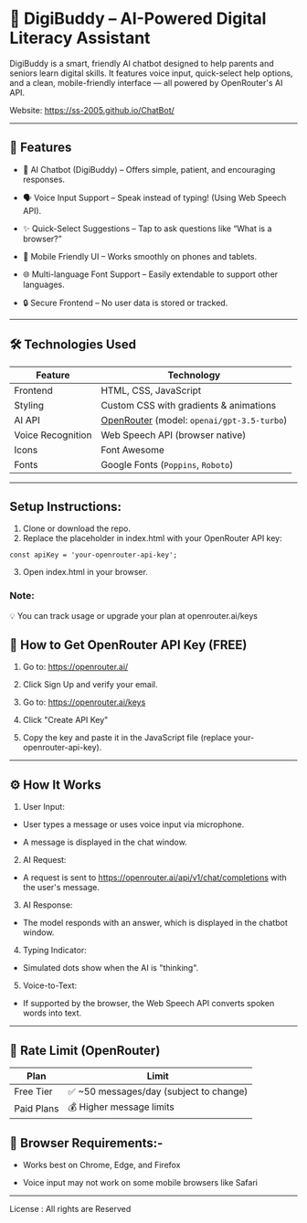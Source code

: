 # 💬 DigiBuddy – AI-Powered Digital Literacy Assistant

DigiBuddy is a smart, friendly AI chatbot designed to help parents and seniors learn digital skills. It features voice input, quick-select help options, and a clean, mobile-friendly interface — all powered by OpenRouter's AI API.

Website: https://ss-2005.github.io/ChatBot/


---

## 🌟 Features

* 🤖 AI Chatbot (DigiBuddy) – Offers simple, patient, and encouraging responses.

* 🗣️ Voice Input Support – Speak instead of typing! (Using Web Speech API).

* ✨ Quick-Select Suggestions – Tap to ask questions like “What is a browser?”

* 📱 Mobile Friendly UI – Works smoothly on phones and tablets.

* 🌐 Multi-language Font Support – Easily extendable to support other languages.

* 🔒 Secure Frontend – No user data is stored or tracked.

---

## 🛠️ Technologies Used

| Feature           | Technology                                                          |
| ----------------- | ------------------------------------------------------------------- |
| Frontend          | HTML, CSS, JavaScript                                               |
| Styling           | Custom CSS with gradients & animations                              |
| AI API            | [OpenRouter](https://openrouter.ai) (model: `openai/gpt-3.5-turbo`) |
| Voice Recognition | Web Speech API (browser native)                                     |
| Icons             | Font Awesome                                                        |
| Fonts             | Google Fonts (`Poppins`, `Roboto`)                                  |


---

## Setup Instructions:

1) Clone or download the repo.
2) Replace the placeholder in index.html with your OpenRouter API key:
```
const apiKey = 'your-openrouter-api-key';
```
3)  Open index.html in your browser.

### Note: 

💡 You can track usage or upgrade your plan at openrouter.ai/keys

## 🔑 How to Get OpenRouter API Key (FREE)
1) Go to: https://openrouter.ai/

2) Click Sign Up and verify your email.

3) Go to: https://openrouter.ai/keys

4) Click "Create API Key"

5) Copy the key and paste it in the JavaScript file (replace your-openrouter-api-key).


---


## ⚙️ How It Works
1) User Input:

* User types a message or uses voice input via microphone.

* A message is displayed in the chat window.

2) AI Request:

* A request is sent to https://openrouter.ai/api/v1/chat/completions with the user's message.

3) AI Response:

* The model responds with an answer, which is displayed in the chatbot window.

4) Typing Indicator:

* Simulated dots show when the AI is "thinking".

5) Voice-to-Text:

* If supported by the browser, the Web Speech API converts spoken words into text.


---

## 🚦 Rate Limit (OpenRouter)

| Plan       | Limit                                   |
| ---------- | --------------------------------------- |
| Free Tier  | ✅ \~50 messages/day (subject to change) |
| Paid Plans | 💰 Higher message limits                |

## 📌 Browser Requirements:-

* Works best on Chrome, Edge, and Firefox

* Voice input may not work on some mobile browsers like Safari

---
License : All rights are Reserved
